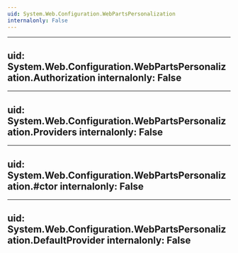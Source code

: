 ```yaml
---
uid: System.Web.Configuration.WebPartsPersonalization
internalonly: False
---
```


---
uid: System.Web.Configuration.WebPartsPersonalization.Authorization
internalonly: False
---

---
uid: System.Web.Configuration.WebPartsPersonalization.Providers
internalonly: False
---

---
uid: System.Web.Configuration.WebPartsPersonalization.#ctor
internalonly: False
---

---
uid: System.Web.Configuration.WebPartsPersonalization.DefaultProvider
internalonly: False
---
